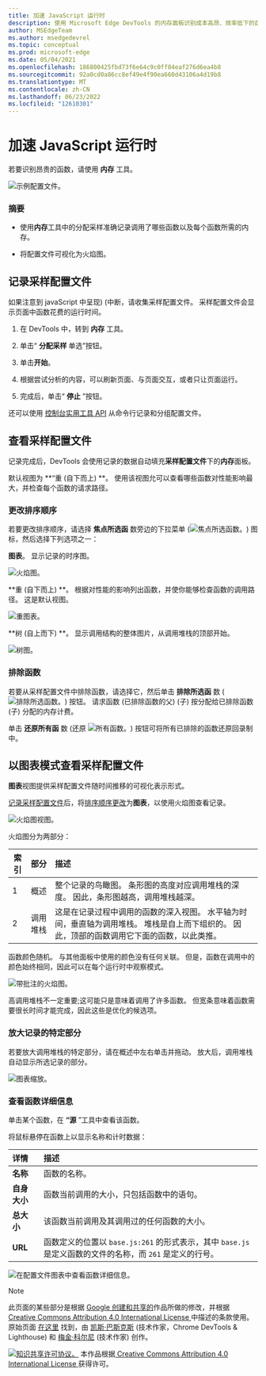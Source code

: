 ```yaml
---
title: 加速 JavaScript 运行时
description: 使用 Microsoft Edge DevTools 的内存面板识别成本高昂、效率低下的函数。
author: MSEdgeTeam
ms.author: msedgedevrel
ms.topic: conceptual
ms.prod: microsoft-edge
ms.date: 05/04/2021
ms.openlocfilehash: 186800425fbd73f6e64c9c0ff84eaf276d6ea4b8
ms.sourcegitcommit: 92a0cd0a86cc8ef49e4f90ea660d43106a4d19b8
ms.translationtype: MT
ms.contentlocale: zh-CN
ms.lasthandoff: 06/23/2022
ms.locfileid: "12610301"
---
```

<!-- Copyright Kayce Basques and Meggin Kearney

   Licensed under the Apache License, Version 2.0 (the "License");
   you may not use this file except in compliance with the License.
   You may obtain a copy of the License at

       https://www.apache.org/licenses/LICENSE-2.0

   Unless required by applicable law or agreed to in writing, software
   distributed under the License is distributed on an "AS IS" BASIS,
   WITHOUT WARRANTIES OR CONDITIONS OF ANY KIND, either express or implied.
   See the License for the specific language governing permissions and
   limitations under the License. -->
# <a name="speed-up-javascript-runtime"></a>加速 JavaScript 运行时

若要识别昂贵的函数，请使用 **内存** 工具。

![示例配置文件。](../media/rendering-tools-gh-nodejs-benchmarks-run-memory-sampling-profiles-heavy-bottom-up.msft.png)

### <a name="summary"></a>摘要

*  使用**内存**工具中的分配采样准确记录调用了哪些函数以及每个函数所需的内存。

*  将配置文件可视化为火焰图。


<!-- ====================================================================== -->
## <a name="record-a-sampling-profile"></a>记录采样配置文件

如果注意到 javaScript 中呈现)  (中断，请收集采样配置文件。  采样配置文件会显示页面中函数花费的运行时间。

1. 在 DevTools 中，转到 **内存** 工具。

1. 单击“ **分配采样** 单选”按钮。

1. 单击**开始**。

1. 根据尝试分析的内容，可以刷新页面、与页面交互，或者只让页面运行。

1. 完成后，单击“ **停止** ”按钮。

还可以使用 [控制台实用工具 API](../console/utilities.md) 从命令行记录和分组配置文件。


<!-- ====================================================================== -->
## <a name="view-sampling-profile"></a>查看采样配置文件

记录完成后，DevTools 会使用记录的数据自动填充**采样配置文件**下的**内存**面板。

默认视图为 **“重 (自下而上) **。  使用该视图允可以查看哪些函数对性能影响最大，并检查每个函数的请求路径。

### <a name="change-sort-order"></a>更改排序顺序

若要更改排序顺序，请选择 **焦点所选函** 数旁边的下拉菜单 (![焦点所选函数。](../media/focus-icon.msft.png)) 图标，然后选择下列选项之一：

**图表**。  显示记录的时序图。

![火焰图。](../media/rendering-tools-gh-nodejs-benchmarks-run-memory-sampling-profiles-chart.msft.png)

**重 (自下而上) **。  根据对性能的影响列出函数，并使你能够检查函数的调用路径。  这是默认视图。

![重图表。](../media/rendering-tools-gh-nodejs-benchmarks-run-memory-sampling-profiles-heavy-bottom-up.msft.png)

**树 (自上而下) **。  显示调用结构的整体图片，从调用堆栈的顶部开始。

![树图。](../media/rendering-tools-gh-nodejs-benchmarks-run-memory-sampling-profiles-tree-top-down.msft.png)

### <a name="exclude-functions"></a>排除函数

若要从采样配置文件中排除函数，请选择它，然后单击 **排除所选函** 数 (![排除所选函数。](../media/exclude-icon.msft.png)) 按钮。  请求函数 (已排除函数的父)  (子) 按分配给已排除函数 (子) 分配的内存计费。

单击 **还原所有函** 数 (还原 ![所有函数。](../media/restore-icon.msft.png)) 按钮可将所有已排除的函数还原回录制中。


<!-- ====================================================================== -->
## <a name="view-sampling-profile-as-chart"></a>以图表模式查看采样配置文件

**图表**视图提供采样配置文件随时间推移的可视化表示形式。

[记录采样配置文件](#record-a-sampling-profile)后，将[排序顺序更改](#change-sort-order)为**图表**，以使用火焰图查看记录。

![火焰图视图。](../media/rendering-tools-gh-nodejs-benchmarks-run-memory-sampling-profiles-chart.msft.png)

火焰图分为两部分：

| 索引 | 部分 | 描述 |
| --- |:--- |:--- |
| 1 | 概述 | 整个记录的鸟瞰图。  条形图的高度对应调用堆栈的深度。  因此，条形图越高，调用堆栈越深。  |
| 2 | 调用堆栈 | 这是在记录过程中调用的函数的深入视图。  水平轴为时间，垂直轴为调用堆栈。  堆栈是自上而下组织的。  因此，顶部的函数调用它下面的函数，以此类推。  |

函数颜色随机。  与其他面板中使用的颜色没有任何关联。  但是，函数在调用中的颜色始终相同，因此可以在每个运行时中观察模式。

![带批注的火焰图。](../media/rendering-tools-gh-nodejs-benchmarks-run-memory-sampling-profiles-chart-highlighted.msft.png)

高调用堆栈不一定重要;这可能只是意味着调用了许多函数。  但宽条意味着函数需要很长时间才能完成，因此这些是优化的候选项。

### <a name="zoom-in-on-specific-parts-of-recording"></a>放大记录的特定部分

若要放大调用堆栈的特定部分，请在概述中左右单击并拖动。  放大后，调用堆栈自动显示所选记录的部分。

![图表缩放。](../media/rendering-tools-gh-nodejs-benchmarks-run-memory-sampling-profiles-chart-zoomed.msft.png)

### <a name="view-function-details"></a>查看函数详细信息

单击某个函数，在 **“源** ”工具中查看该函数。

将鼠标悬停在函数上以显示名称和计时数据：

| 详情 | 描述 |
|:--- |:--- |
| **名称** | 函数的名称。  |
| **自身大小** | 函数当前调用的大小，只包括函数中的语句。  |
| **总大小** | 该函数当前调用及其调用过的任何函数的大小。  |
| **URL** | 函数定义的位置以 `base.js:261` 的形式表示，其中 `base.js` 是定义函数的文件的名称，而 `261` 是定义的行号。  |
<!--*  **Aggregated self time**.  Aggregate time for all invocations of the function across the recording, not including functions called by this function.  -->
<!--*  **Aggregated total time**.  Aggregate total time for all invocations of the function, including functions called by this function.  -->
<!--*  **Not optimized**.  If the profiler has detected a potential optimization for the function it lists it here.  -->

![在配置文件图表中查看函数详细信息。](../media/rendering-tools-gh-nodejs-benchmarks-run-memory-sampling-profiles-chart-hover.msft.png)


<!-- ====================================================================== -->
> [!NOTE]
> 此页面的某些部分是根据 [Google 创建和共享的](https://developers.google.com/terms/site-policies)作品所做的修改，并根据[ Creative Commons Attribution 4.0 International License ](https://creativecommons.org/licenses/by/4.0)中描述的条款使用。
> 原始页面 [在这里](https://developer.chrome.com/docs/devtools/evaluate-performance/) 找到，由 [凯斯·巴斯克斯](https://developers.google.com/web/resources/contributors#kayce-basques) (技术作家，Chrome DevTools \& Lighthouse) 和 [梅金·科尔尼](https://developers.google.com/web/resources/contributors#meggin-kearney) (技术作家) 创作。

[![知识共享许可协议。](https://i.creativecommons.org/l/by/4.0/88x31.png)](https://creativecommons.org/licenses/by/4.0)
本作品根据[ Creative Commons Attribution 4.0 International License ](https://creativecommons.org/licenses/by/4.0)获得许可。
